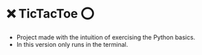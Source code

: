 # ❌ TicTacToe ⭕
- Project made with the intuition of exercising the Python basics.
- In this version only runs in the terminal.
